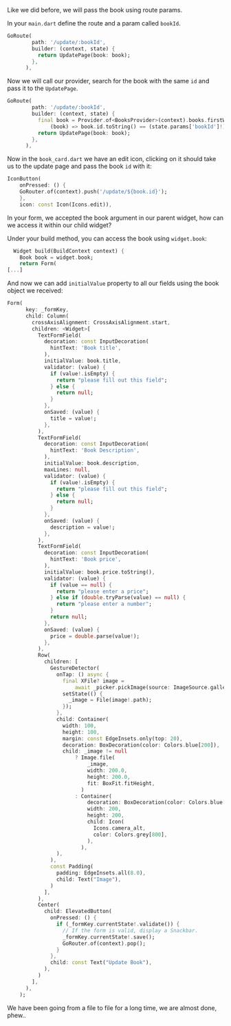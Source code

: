 Like we did before, we will pass the book using route params.

In your `main.dart` define the route and a param called `bookId`.

```dart
GoRoute(
        path: '/update/:bookId',
        builder: (context, state) {
          return UpdatePage(book: book);
        },
      ),
```

Now we will call our provider, search for the book with the same `id` and pass it to the `UpdatePage`.

```dart
GoRoute(
        path: '/update/:bookId',
        builder: (context, state) {
          final book = Provider.of<BooksProvider>(context).books.firstWhere(
              (book) => book.id.toString() == (state.params['bookId']!));
          return UpdatePage(book: book);
        },
      ),
```

Now in the `book_card.dart` we have an edit icon, clicking on it should take us to the update page and pass the book `id` with it:

```dart
IconButton(
    onPressed: () {
    GoRouter.of(context).push('/update/${book.id}');
    },
    icon: const Icon(Icons.edit)),
```

In your form, we accepted the book argument in our parent widget, how can we access it within our child widget?

Under your build method, you can access the book using `widget.book`:

```dart
  Widget build(BuildContext context) {
    Book book = widget.book;
    return Form(
[...]
```

And now we can add `initialValue` property to all our fields using the book object we received:

```dart
Form(
      key: _formKey,
      child: Column(
        crossAxisAlignment: CrossAxisAlignment.start,
        children: <Widget>[
          TextFormField(
            decoration: const InputDecoration(
              hintText: 'Book title',
            ),
            initialValue: book.title,
            validator: (value) {
              if (value!.isEmpty) {
                return "please fill out this field";
              } else {
                return null;
              }
            },
            onSaved: (value) {
              title = value!;
            },
          ),
          TextFormField(
            decoration: const InputDecoration(
              hintText: 'Book Description',
            ),
            initialValue: book.description,
            maxLines: null,
            validator: (value) {
              if (value!.isEmpty) {
                return "please fill out this field";
              } else {
                return null;
              }
            },
            onSaved: (value) {
              description = value!;
            },
          ),
          TextFormField(
            decoration: const InputDecoration(
              hintText: 'Book price',
            ),
            initialValue: book.price.toString(),
            validator: (value) {
              if (value == null) {
                return "please enter a price";
              } else if (double.tryParse(value) == null) {
                return "please enter a number";
              }
              return null;
            },
            onSaved: (value) {
              price = double.parse(value!);
            },
          ),
          Row(
            children: [
              GestureDetector(
                onTap: () async {
                  final XFile? image =
                      await _picker.pickImage(source: ImageSource.gallery);
                  setState(() {
                    _image = File(image!.path);
                  });
                },
                child: Container(
                  width: 100,
                  height: 100,
                  margin: const EdgeInsets.only(top: 20),
                  decoration: BoxDecoration(color: Colors.blue[200]),
                  child: _image != null
                      ? Image.file(
                          _image,
                          width: 200.0,
                          height: 200.0,
                          fit: BoxFit.fitHeight,
                        )
                      : Container(
                          decoration: BoxDecoration(color: Colors.blue[200]),
                          width: 200,
                          height: 200,
                          child: Icon(
                            Icons.camera_alt,
                            color: Colors.grey[800],
                          ),
                        ),
                ),
              ),
              const Padding(
                padding: EdgeInsets.all(8.0),
                child: Text("Image"),
              )
            ],
          ),
          Center(
            child: ElevatedButton(
              onPressed: () {
                if (_formKey.currentState!.validate()) {
                  // If the form is valid, display a Snackbar.
                  _formKey.currentState!.save();
                  GoRouter.of(context).pop();
                }
              },
              child: const Text("Update Book"),
            ),
          )
        ],
      ),
    );
```

We have been going from a file to file for a long time, we are almost done, phew..
